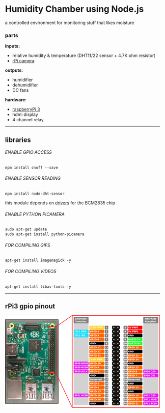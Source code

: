 Humidity Chamber using Node.js
===========

a controlled environment for monitoring stuff that likes moisture


### parts

**inputs:**
+ relative humidity & temperature (DHT11/22 sensor + 4.7K ohm resistor)
+ [rPi camera](https://www.raspberrypi.org/products/camera-module-v2/)

**outputs:**
+ humidifier
+ dehumidifier
+ DC fans

**hardware:**
+ [raspberryPi 3](https://www.raspberrypi.org/products/raspberry-pi-3-model-b/)
+ hdmi display
+ 4 channel relay


___

libraries
-----------


###### ENABLE GPIO ACCESS
```
npm install onoff --save
```

###### ENABLE SENSOR READING
```
npm install node-dht-sensor
```
this module depends on [drivers](http://www.airspayce.com/mikem/bcm2835/) for the BCM2835 chip


###### ENABLE PYTHON PICAMERA
```
sudo apt-get update
sudo apt-get install python-picamera
```

###### FOR COMPILING GIFS
```
apt-get install imagemagick -y
```

###### FOR COMPILING VIDEOS
```
apt-get install libav-tools -y
```


___

rPi3 gpio pinout
-----------

![reference diagram](img/pinout.png)

